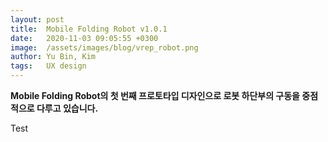 ```yaml
---
layout: post
title:  Mobile Folding Robot v1.0.1
date:   2020-11-03 09:05:55 +0300
image:  /assets/images/blog/vrep_robot.png
author: Yu Bin, Kim
tags:   UX design
---
```


**Mobile Folding Robot의 첫 번째 프로토타입 디자인으로 로봇 하단부의 구동을 중점적으로 다루고 있습니다.**

Test